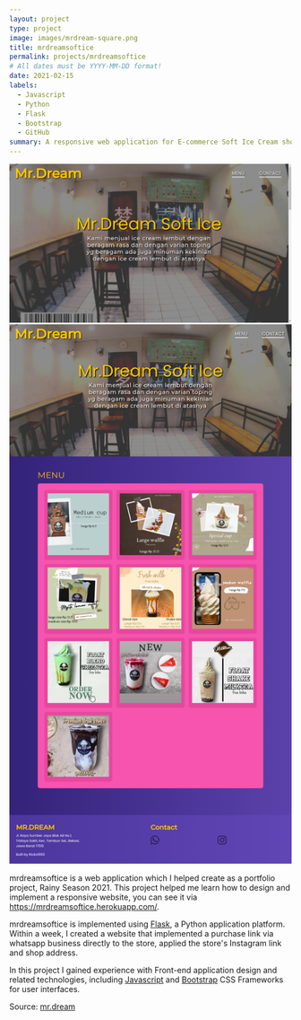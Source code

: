 ```yaml
---
layout: project
type: project
image: images/mrdream-square.png
title: mrdreamsoftice
permalink: projects/mrdreamsoftice
# All dates must be YYYY-MM-DD format!
date: 2021-02-15
labels:
  - Javascript
  - Python
  - Flask
  - Bootstrap
  - GitHub
summary: A responsive web application for E-commerce Soft Ice Cream shop.
---
```


<img class="ui large image" src="../images/mrdream2.png">
<img class="width 100%" src="../images/mrdream1.png">

mrdreamsoftice is a web application which I helped create as a portfolio project, Rainy Season 2021. This project helped me learn how to design and implement a responsive website, you can see it via https://mrdreamsoftice.herokuapp.com/.

mrdreamsoftice is implemented using [Flask](https://flask.palletsprojects.com
), a Python application platform. Within a week, I created a website that implemented a purchase link via whatsapp business directly to the store, applied the store's Instagram link and shop address.

In this project I gained experience with Front-end application design and related technologies, including [Javascript](http://javascript.com) and [Bootstrap](http://getbootstrap.com/) CSS Frameworks for user interfaces.
 
Source: <a href="https://github.com/ricko1993/mr.dream"><i class="large github icon"></i>mr.dream</a>